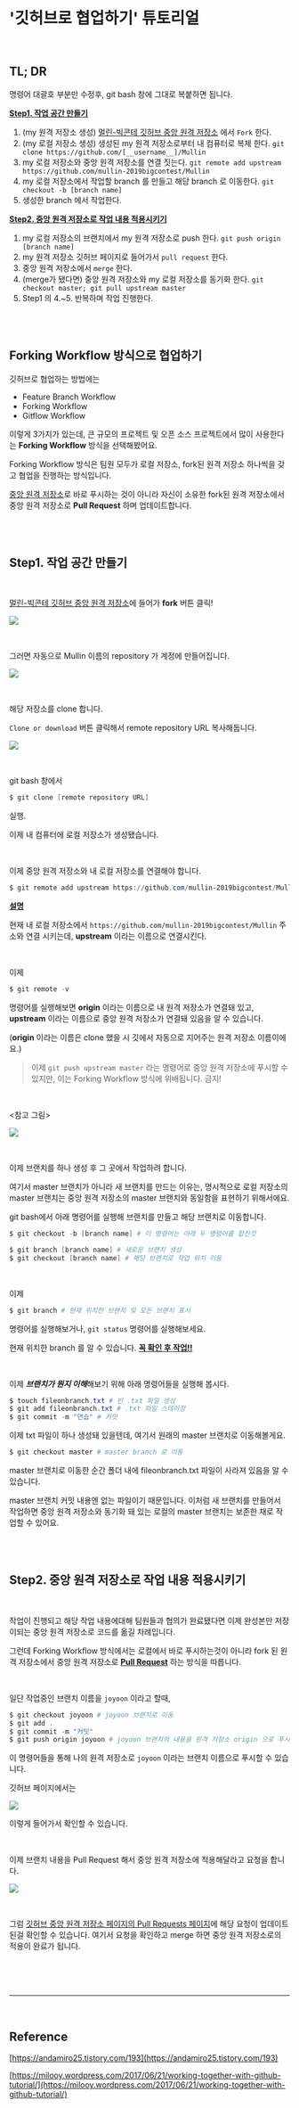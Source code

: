 # '깃허브로 협업하기' 튜토리얼

<br>

## TL; DR

명령어 대괄호 부분만 수정후, git bash 창에 그대로 복붙하면 됩니다.

<u>**Step1. 작업 공간 만들기**</u>

1. (my 원격 저장소 생성) [멀린-빅콘테 깃허브 중앙 원격 저장소](https://github.com/mullin-2019bigcontest/Mullin) 에서 `Fork` 한다.
2. (my 로컬 저장소 생성) 생성된 my 원격 저장소로부터 내 컴퓨터로 복제 한다. `git clone https://github.com/[__username__]/Mullin`
3. my 로컬 저장소와 중앙 원격 저장소를 연결 짓는다. `git remote add upstream https://github.com/mullin-2019bigcontest/Mullin`
4. my 로컬 저장소에서 작업할 branch 를 만들고 해당 branch 로 이동한다. `git checkout -b [branch name]`
5. 생성한 branch 에서 작업한다.

<u>**Step2. 중앙 원격 저장소로 작업 내용 적용시키기**</u>

1. my 로컬 저장소의 브랜치에서 my 원격 저장소로 push 한다. `git push origin [branch name]`
2. my 원격 저장소 깃허브 페이지로 들어가서 `pull request` 한다.
3. 중앙 원격 저장소에서 `merge` 한다.
4. (merge가 됐다면) 중앙 원격 저장소와 my 로컬 저장소를 동기화 한다. `git checkout master; git pull upstream master`
5. Step1 의 4.~5. 반복하며 작업 진행한다.

<br>

<br>

## Forking Workflow 방식으로 협업하기

깃허브로 협업하는 방법에는

- Feature Branch Workflow
- Forking Workflow
- Gitflow Workflow

이렇게 3가지가 있는데, 큰 규모의 프로젝트 및 오픈 소스 프로젝트에서 많이 사용한다는 **Forking Workflow** 방식을 선택해봤어요.

Forking Workflow 방식은 팀원 모두가 로컬 저장소, fork된 원격 저장소 하나씩을 갖고 협업을 진행하는 방식입니다.

[중앙 원격 저장소](https://github.com/mullin-2019bigcontest/Mullin)로 바로 푸시하는 것이 아니라 자신이 소유한 fork된 원격 저장소에서 중앙 원격 저장소로 **Pull Request** 하며 업데이트합니다.

<br>

<br>

## Step1. 작업 공간 만들기

<br>

[멀린-빅콘테 깃허브 중앙 원격 저장소](https://github.com/mullin-2019bigcontest/Mullin)에 들어가 **fork** 버튼 클릭!

![](/etc/fork.png)

<br>

그러면 자동으로 Mullin 이름의 repository 가 계정에 만들어집니다.

![](/etc/forked.png)

<br>

해당 저장소를 clone 합니다.

`Clone or download` 버튼 클릭해서 remote repository URL 복사해둡니다.

![](/etc/clone_copy.png)

<br>

git bash 창에서

```powershell
$ git clone [remote repository URL]
```

실행.

이제 내 컴퓨터에 로컬 저장소가 생성됐습니다.

<br>

이제 중앙 원격 저장소와 내 로컬 저장소를 연결해야 합니다.

```powershell
$ git remote add upstream https://github.com/mullin-2019bigcontest/Mullin
```

**<u>설명</u>**

현재 내 로컬 저장소에서 `https://github.com/mullin-2019bigcontest/Mullin` 주소와 연결 시키는데, **upstream** 이라는 이름으로 연결시킨다.

<br>

이제

```powershell
$ git remote -v
```

명령어를 실행해보면 **origin** 이라는 이름으로 내 원격 저장소가 연결돼 있고, **upstream** 이라는 이름으로 중앙 원격 저장소가 연결돼 있음을 알 수 있습니다.

(**origin** 이라는 이름은 clone 했을 시 깃에서 자동으로 지어주는 원격 저장소 이름이에요.)

> 이제 `git push upstream master` 라는 명령어로 중앙 원격 저장소에 푸시할 수 있지만, 이는 Forking Workflow 방식에 위배됩니다. 금지!

<br>

<참고 그림>

![](/etc/upstream_origin.png)

<br>

이제 브랜치를 하나 생성 후 그 곳에서 작업하려 합니다.

여기서 master 브랜치가 아니라 새 브랜치를 만드는 이유는, 명시적으로 로컬 저장소의 master 브랜치는 중앙 원격 저장소의 master 브랜치와 동일함을 표현하기 위해서에요.

git bash에서 아래 명령어를 실행해  브랜치를 만들고 해당 브랜치로 이동합니다.

```powershell
$ git checkout -b [branch name] # 이 명령어는 아래 두 명령어를 합친것

$ git branch [branch name] # 새로운 브랜치 생성
$ git checkout [branch name] # 해당 브랜치로 작업 위치 이동
```

<br>

이제

```powershell
$ git branch # 현재 위치한 브랜치 및 모든 브랜치 표시
```

명령어를 실행해보거나, `git status` 명령어를 실행해보세요.

현재 위치한 branch 를 알 수 있습니다. <u>**꼭 확인 후 작업!!**</u>

<br>

이제 ***브랜치가 뭔지 이해***해보기 위해 아래 명령어들을 실행해 봅시다.

```powershell
$ touch fileonbranch.txt # 빈 .txt 파일 생성
$ git add fileonbranch.txt # .txt 파일 스테이징
$ git commit -m "연습" # 커밋
```

이제 txt 파일이 하나 생성돼 있을텐데, 여기서 원래의 master 브랜치로 이동해볼게요.

```powershell
$ git checkout master # master branch 로 이동
```

master 브랜치로 이동한 순간 폴더 내에 fileonbranch.txt 파일이 사라져 있음을 알 수 있습니다.

master 브랜치 커밋 내용엔 없는 파일이기 때문입니다. 이처럼 새 브랜치를 만들어서 작업하면 중앙 원격 저장소와 동기화 돼 있는 로컬의 master 브랜치는 보존한 채로 작업할 수 있어요.

<br>

<br>

## Step2. 중앙 원격 저장소로 작업 내용 적용시키기

<br>

작업이 진행되고 해당 작업 내용에대해 팀원들과 협의가 완료됐다면 이제 완성본만 저장이되는 중앙 원격 저장소로 코드를 옮길 차례입니다.

그런데 Forking Workflow 방식에서는 로컬에서 바로 푸시하는것이 아니라 fork 된 원격 저장소에서 중앙 원격 저장소로 **<u>Pull Request</u>** 하는 방식을 따릅니다.

<br>

일단 작업중인 브랜치 이름을 `joyoon` 이라고 할때,

```powershell
$ git checkout joyoon # joyoon 브랜치로 이동
$ git add .
$ git commit -m "커밋"
$ git push origin joyoon # joyoon 브랜치의 내용을 원격 저장소 origin 으로 푸시
```

이 명령어들을 통해 나의 원격 저장소로 `joyoon` 이라는 브랜치 이름으로 푸시할 수 있습니다.

깃허브 페이지에서는

![](/etc/branch.png)

이렇게 들어가서 확인할 수 있습니다.

<br>

이제 브랜치 내용을 Pull Request 해서 중앙 원격 저장소에 적용해달라고 요청을 합니다.

![](/etc/pull_request.png)

<br>

그럼 [깃허브 중앙 원격 저장소 페이지의 Pull Requests 페이지](https://github.com/mullin-2019bigcontest/Mullin/pulls)에 해당 요청이 업데이트 된걸 확인할 수 있습니다. 여기서 요청을 확인하고 merge 하면 중앙 원격 저장소로의 적용이 완료가 됩니다.

<br>

<br>

<br>

---

<br>

## Reference

[https://andamiro25.tistory.com/193](https://andamiro25.tistory.com/193)

[https://milooy.wordpress.com/2017/06/21/working-together-with-github-tutorial/](https://milooy.wordpress.com/2017/06/21/working-together-with-github-tutorial/)